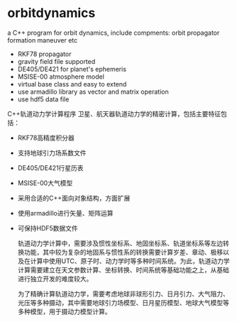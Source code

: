 # orbitdynamics
a C++ program for orbit dynamics, include compments:
  orbit propagator
  formation
  maneuver
  etc
* RKF78 propagator
* gravity field file supported
* DE405/DE421 for planet's ephemeris
* MSISE-00 atmosphere model
* virtual base class and easy to extend
* use armadillo library as vector and matrix operation
* use hdf5 data file

C++轨道动力学计算程序
卫星、航天器轨道动力学的精密计算，包括主要特征包括：
* RKF78高精度积分器
* 支持地球引力场系数文件
* DE405/DE421行星历表
* MSISE-00大气模型
* 采用合适的C++面向对象结构，方面扩展
* 使用armadillo进行矢量、矩阵运算
* 可保持HDF5数据文件

   轨道动力学计算中，需要涉及惯性坐标系、地固坐标系、轨道坐标系等左边转换功能，其中较为复杂的地固系与惯性系的转换需要计算岁差、章动、极移以及在计算中使用UTC、原子时、动力学时等多种时间系统。为此，轨道动力学计算需要建立在天文参数计算、坐标转换、时间系统等基础功能之上，从基础进行独立开发的难度较大。
   
  为了精确计算轨道动力学，需要考虑地球非球形引力、日月引力、大气阻力、光压等多种摄动，其中需要地球引力场模型、日月星历模型、地球大气模型等多种模型，用于摄动力模型计算。
